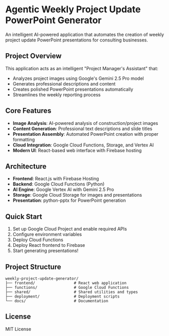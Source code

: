 # Agentic Weekly Project Update PowerPoint Generator

An intelligent AI-powered application that automates the creation of weekly project update PowerPoint presentations for consulting businesses.

## Project Overview

This application acts as an intelligent "Project Manager's Assistant" that:
- Analyzes project images using Google's Gemini 2.5 Pro model
- Generates professional descriptions and content
- Creates polished PowerPoint presentations automatically
- Streamlines the weekly reporting process

## Core Features

- **Image Analysis**: AI-powered analysis of construction/project images
- **Content Generation**: Professional text descriptions and slide titles
- **Presentation Assembly**: Automated PowerPoint creation with proper formatting
- **Cloud Integration**: Google Cloud Functions, Storage, and Vertex AI
- **Modern UI**: React-based web interface with Firebase hosting

## Architecture

- **Frontend**: React.js with Firebase Hosting
- **Backend**: Google Cloud Functions (Python)
- **AI Engine**: Google Vertex AI with Gemini 2.5 Pro
- **Storage**: Google Cloud Storage for images and presentations
- **Presentation**: python-pptx for PowerPoint generation

## Quick Start

1. Set up Google Cloud Project and enable required APIs
2. Configure environment variables
3. Deploy Cloud Functions
4. Deploy React frontend to Firebase
5. Start generating presentations!

## Project Structure

```
weekly-project-update-generator/
├── frontend/                 # React web application
├── functions/                # Google Cloud Functions
├── shared/                   # Shared utilities and types
├── deployment/               # Deployment scripts
└── docs/                     # Documentation
```

## License

MIT License
